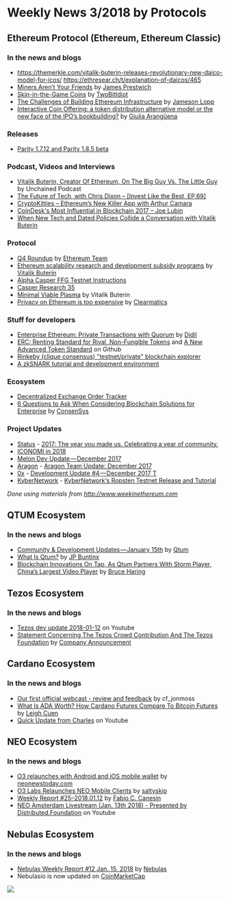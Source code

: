 # Weekly News 3/2018 by Protocols

## Ethereum Protocol (Ethereum, Ethereum Classic)
### In the news and blogs
* https://themerkle.com/vitalik-buterin-releases-revolutionary-new-daico-model-for-icos/ https://ethresear.ch/t/explanation-of-daicos/465
* [Miners Aren’t Your Friends](https://blog.keep.network/miners-arent-your-friends-cde9b6e0e9ac) by [James Prestwich](https://blog.keep.network/@Prestwich)
* [Skin-in-the-Game Coins](https://medium.com/tbis-weekly-bits/skin-in-the-game-coins-da0afdfdc650) by [TwoBitIdiot](https://medium.com/@twobitidiot)
* [The Challenges of Building Ethereum Infrastructure](https://medium.com/@lopp/the-challenges-of-building-ethereum-infrastructure-87e443e47a4b) by [Jameson Lopp](https://medium.com/@lopp)
* [Interactive Coin Offering: a token distribution alternative model or the new face of the IPO’s bookbuilding?](https://medium.com/fintech4italy/interactive-coin-offering-a-token-distribution-alternative-model-or-the-new-face-of-the-ipos-61eee71e75ef) by [Giulia Arangüena](https://medium.com/@giuara)

### Releases
* [Parity 1.7.12 and Parity 1.8.5 beta](https://github.com/paritytech/parity/releases)

### Podcast, Videos and Interviews  
* [Vitalik Buterin, Creator Of Ethereum, On The Big Guy Vs. The Little Guy](http://unchainedpodcast.co/vitalik-buterin-creator-of-ethereum-on-the-big-guy-vs-the-little-guy) by Unchained Podcast
* [The Future of Tech, with Chris Dixon – [Invest Like the Best, EP.69]](http://investorfieldguide.com/dixon/)
* [CryptoKitties – Ethereum’s New Killer App with Arthur Camara](http://blockchain.global/cryptokitties/)
* [CoinDesk's Most Influential in Blockchain 2017 – Joe Lubin](https://www.youtube.com/watch?v=d_LYMtI7hjs)
* [When New Tech and Dated Policies Collide a Conversation with Vitalik Buterin](https://www.youtube.com/watch?v=KlIFQ7GIdBA)

### Protocol
* [Q4 Roundup](https://blog.ethereum.org/2018/01/02/q4-roundup/) by [Ethereum Team](https://blog.ethereum.org/author/ethereum-team/)
* [Ethereum scalability research and development subsidy programs](https://blog.ethereum.org/2018/01/02/ethereum-scalability-research-development-subsidy-programs/) by [Vitalik Buterin](https://blog.ethereum.org/author/vitalik-buterin/)
* [Alpha Casper FFG Testnet Instructions](http://notes.eth.sg/MYEwhswJwMzAtADgCwEYBM9kAYBGJ4wBTETKdGZdXAVmRvUQDYg=?view)
* [Casper Research 35](https://www.youtube.com/watch?v=5DkBNpLtTUE)
* [Minimal Viable Plasma](https://ethresear.ch/t/minimal-viable-plasma/426) by Vitalik Buterin
* [Privacy on Ethereum is too expensive](https://medium.com/@clearmatics/privacy-on-ethereum-is-too-expensive-fb8b9e1815b2) by [Clearmatics](https://medium.com/@clearmatics)

### Stuff for developers
* [Enterprise Ethereum: Private Transactions with Quorum](https://medium.com/@didil/enterprise-ethereum-private-transactions-with-quorum-b0574bb60700) by [Didil](https://medium.com/@didil)
* [ERC: Renting Standard for Rival, Non-Fungible Tokens](https://github.com/ethereum/EIPs/issues/809) and [A New Advanced Token Standard](https://github.com/ethereum/EIPs/issues/777) on Github
* [Rinkeby (clique consensus) "testnet/private" blockchain explorer](https://www.reddit.com/r/ethereum/comments/7nzgpa/rinkeby_clique_consensus_testnetprivate/)
* [A zkSNARK tutorial and development environment](https://github.com/howardwu/libsnark-tutorial)

### Ecosystem
* [Decentralized Exchange Order Tracker](https://etherscan.io/dextracker)
* [6 Questions to Ask When Considering Blockchain Solutions for Enterprise](https://media.consensys.net/6-questions-to-ask-when-considering-blockchain-solutions-for-enterprise-10616a0c63c4) by [ConsenSys](https://media.consensys.net/@ConsenSys)

### Project Updates
* [Status](status.im) - [2017: The year you made us. Celebrating a year of community.](https://blog.status.im/2017-the-year-you-made-us-celebrating-a-year-of-community-896e237a74f0)
* [ICONOMI in 2018](https://medium.com/iconominet/iconomi-in-2018-e9d01ee5159e)
* [Melon Dev Update — December 2017](https://medium.com/melonport-blog/melon-dev-update-december-2017-ac411b26404d)
* [Aragon](https://aragon.one/) - [Aragon Team Update: December 2017](https://blog.aragon.one/aragon-team-update-december-2017-cf076d3a46a3)
* [0x](https://0xproject.com/) - [Development Update #4 — December 2017
T](https://blog.0xproject.com/development-update-4-december-2017-f1873f5685c7)
* [KyberNetwork](https://kyber.network/) - [KyberNetwork‘s Ropsten Testnet Release and Tutorial](https://blog.kyber.network/kybernetwork-s-ropsten-testnet-release-and-tutorial-3129928660d7)

*Done using materials from http://www.weekinethereum.com*

## QTUM Ecosystem
### In the news and blogs
* [Community & Development Updates — January 15th](https://blog.qtum.org/community-development-updates-january-15th-867b5e9c6805) by [Qtum](https://blog.qtum.org/@Qtum)
* [What Is Qtum?](https://themerkle.com/what-is-qtum//) by [JP Buntinx](https://themerkle.com/author/writer10/)
* [Blockchain Innovations On Tap, As Qtum Partners With Storm Player, China’s Largest Video Player](http://blocktribune.com/blockchain-innovations-tap-qtum-partners-storm-player-chinas-largest-video-player/) by [Bruce Haring](http://blocktribune.com/author/bruce_haring/)

## Tezos Ecosystem
### In the news and blogs
* [Tezos dev update 2018-01-12](https://www.youtube.com/watch?v=NdR4YpkK_HQ&feature=youtu.be&a=) on Youtube
* [Statement Concerning The Tezos Crowd Contribution And The Tezos Foundation](http://fintechnews.ch/blockchain_bitcoin/statement-concerning-tezos-crowd-contribution-tezos-foundation/14375/) by [Company Announcement](http://fintechnews.ch/)

## Cardano Ecosystem
### In the news and blogs
* [Our first official webcast - review and feedback](https://forum.cardanohub.org/t/our-first-official-webcast-review-and-feedback/6325) by cf_jonmoss
* [What Is ADA Worth? How Cardano Futures Compare To Bitcoin Futures](http://www.ibtimes.com/what-ada-worth-how-cardano-futures-compare-bitcoin-futures-2640025) by [Leigh Cuen](http://www.ibtimes.com/reporters/leigh-cuen)
* [Quick Update from Charles](https://www.youtube.com/watch?v=AYCfikWgEzg&feature=youtu.be) on Youtube

## NEO Ecosystem
### In the news and blogs
* [O3 relaunches with Android and iOS mobile wallet](https://neonewstoday.com/development/o3-relaunches-with-android-and-ios-mobile-wallet/) by [neonewstoday.com](neonewstoday.com)
* [O3 Labs Relaunches NEO Mobile Clients](https://steemit.com/neo/@saltyskip/o3-labs-relaunches-neo-mobile-clients) by [saltyskip](https://steemit.com/@saltyskip)
* [Weekly Report #25–2018.01.12](https://medium.com/proof-of-working/weekly-report-25-2018-01-12-98bc2f1ed41d) by [Fabio C. Canesin](https://medium.com/@canesin)
* [NEO Amsterdam Livestream (Jan. 13th 2018) - Presented by Distributed.Foundation](https://www.youtube.com/watch?v=bJ6l2cyJhIw) on Youtube

## Nebulas Ecosystem
### In the news and blogs
* [Nebulas Weekly Report #12 Jan. 15, 2018](https://medium.com/nebulasio/nebulas-weekly-report-12-jan-15-2018-675cf0fcafe5) by [Nebulas](https://medium.com/@nebulasio)
* Nebulasio is now updated on [CoinMarketCap](https://coinmarketcap.com/currencies/nebulas-token/)


[![](https://steemitimages.com/DQmdkWT6cCPVYNzZASwHD3WZ5hKpHQv7927MvBt8wRYDDEC/image.png)](http://company.cyber.fund/#newsletter)
